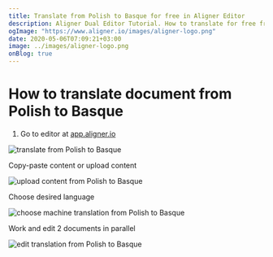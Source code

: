 ```yaml
---
title: Translate from Polish to Basque for free in Aligner Editor
description: Aligner Dual Editor Tutorial. How to translate for free from Polish to Basque. Aligner is multilingual document management platform. 
ogImage: "https://www.aligner.io/images/aligner-logo.png"
date: 2020-05-06T07:09:21+03:00
image: ../images/aligner-logo.png
onBlog: true
---
```


# How to translate document from Polish to Basque

1. Go to editor at [app.aligner.io](https://app.aligner.io "Aligner App web page")

![translate from Polish to Basque](../aligner-blank-editor.png "translate from Polish to Basque")

Copy-paste content or upload content

![upload content from Polish to Basque](../aligner-uploaded-document.png "upload content from Polish to Basque")

Choose desired language

![choose machine translation from Polish to Basque](../aligner-language-dropdown.png "choose machine translation from Polish to Basque")

Work and edit 2 documents in parallel

![edit translation from Polish to Basque](../aligner-double-sitded-editor.png "edit translation from Polish to Basque")

